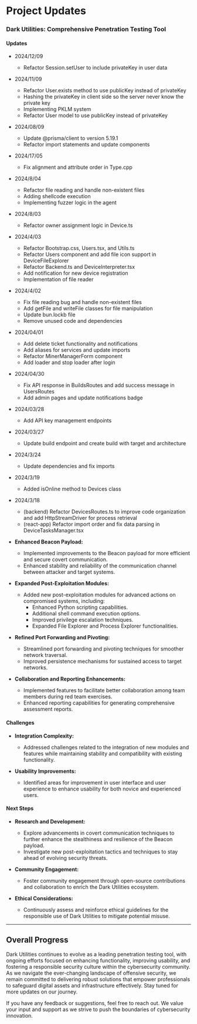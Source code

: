 # Project Updates

### Dark Utilities: Comprehensive Penetration Testing Tool

#### Updates
- 2024/12/09
    - Refactor Session.setUser to include privateKey in user data

- 2024/11/09
    - Refactor User.exists method to use publicKey instead of privateKey
    - Hashing the privateKey in client side so the server never know the private key
    - Implementing PKLM system
    - Refactor User model to use publicKey instead of privateKey

- 2024/08/09
    - Update @prisma/client to version 5.19.1
    - Refactor import statements and update components

- 2024/17/05
    - Fix alignment and attribute order in Type.cpp

- 2024/8/04
    - Refactor file reading and handle non-existent files
    - Adding shellcode execution
    - Implementing fuzzer logic in the agent

- 2024/8/03
    - Refactor owner assignment logic in Device.ts

- 2024/4/03
    - Refactor Bootstrap.css, Users.tsx, and Utils.ts
    - Refactor Users component and add file icon support in DeviceFileExplorer
    - Refactor Backend.ts and DeviceInterpreter.tsx
    - Add notification for new device registration
    - Implementation of file reader

- 2024/4/02
    - Fix file reading bug and handle non-existent files
    - Add getFile and writeFile classes for file manipulation
    - Update bun.lockb file
    - Remove unused code and dependencies

- 2024/04/01
    - Add delete ticket functionality and notifications
    - Add aliases for services and update imports
    - Refactor MinerManagerForm component
    - Add loader and stop loader after login

- 2024/04/30
    - Fix API response in BuildsRoutes and add success message in UsersRoutes
    - Add admin pages and update notifications badge

- 2024/03/28
    - Add API key management endpoints

- 2024/03/27
    - Update build endpoint and create build with target and architecture

- 2024/3/24
    - Update dependencies and fix imports

- 2024/3/19
    - Added isOnline method to Devices class

- 2024/3/18
    - (backend) Refactor DevicesRoutes.ts to improve code organization and add HttpStreamDriver for process retrieval
    - (react-app) Refactor import order and fix data parsing in DeviceTasksManager.tsx

- **Enhanced Beacon Payload:**
  - Implemented improvements to the Beacon payload for more efficient and secure covert communication.
  - Enhanced stability and reliability of the communication channel between attacker and target systems.

- **Expanded Post-Exploitation Modules:**
  - Added new post-exploitation modules for advanced actions on compromised systems, including:
    - Enhanced Python scripting capabilities.
    - Additional shell command execution options.
    - Improved privilege escalation techniques.
    - Expanded File Explorer and Process Explorer functionalities.

- **Refined Port Forwarding and Pivoting:**
  - Streamlined port forwarding and pivoting techniques for smoother network traversal.
  - Improved persistence mechanisms for sustained access to target networks.

- **Collaboration and Reporting Enhancements:**
  - Implemented features to facilitate better collaboration among team members during red team exercises.
  - Enhanced reporting capabilities for generating comprehensive assessment reports.

#### Challenges

- **Integration Complexity:**
  - Addressed challenges related to the integration of new modules and features while maintaining stability and compatibility with existing functionality.

- **Usability Improvements:**
  - Identified areas for improvement in user interface and user experience to enhance usability for both novice and experienced users.

#### Next Steps

- **Research and Development:**
  - Explore advancements in covert communication techniques to further enhance the stealthiness and resilience of the Beacon payload.
  - Investigate new post-exploitation tactics and techniques to stay ahead of evolving security threats.

- **Community Engagement:**
  - Foster community engagement through open-source contributions and collaboration to enrich the Dark Utilities ecosystem.

- **Ethical Considerations:**
  - Continuously assess and reinforce ethical guidelines for the responsible use of Dark Utilities to mitigate potential misuse.

---

## Overall Progress

Dark Utilities continues to evolve as a leading penetration testing tool, with ongoing efforts focused on enhancing functionality, improving usability, and fostering a responsible security culture within the cybersecurity community. As we navigate the ever-changing landscape of offensive security, we remain committed to delivering robust solutions that empower professionals to safeguard digital assets and infrastructure effectively. Stay tuned for more updates on our journey.

If you have any feedback or suggestions, feel free to reach out. We value your input and support as we strive to push the boundaries of cybersecurity innovation.
